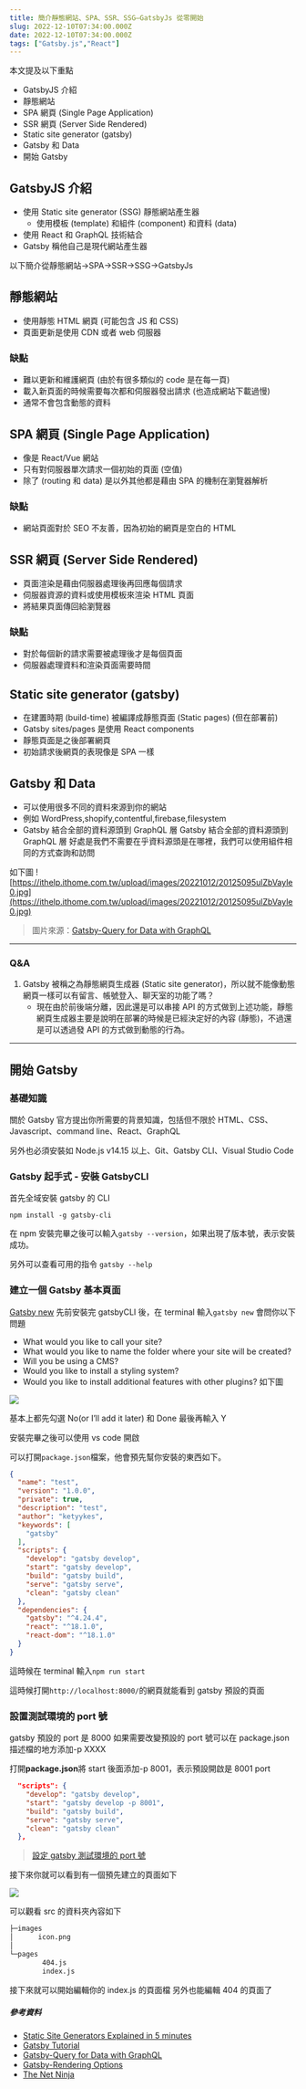 ```yaml
---
title: 簡介靜態網站、SPA、SSR、SSG—GatsbyJs 從零開始
slug: 2022-12-10T07:34:00.000Z
date: 2022-12-10T07:34:00.000Z
tags: ["Gatsby.js","React"]
---
```


本文提及以下重點
- GatsbyJS 介紹
- 靜態網站
- SPA 網頁 (Single Page Application)
- SSR 網頁 (Server Side Rendered)
- Static site generator (gatsby)
- Gatsby 和 Data
- 開始 Gatsby
## GatsbyJS 介紹

- 使用 Static site generator (SSG) 靜態網站產生器
  - 使用模板 (template) 和組件 (component) 和資料 (data)
- 使用 React 和 GraphQL 技術結合
- Gatsby 稱他自己是現代網站產生器

以下簡介從靜態網站→SPA→SSR→SSG→GatsbyJs

## 靜態網站
- 使用靜態 HTML 網頁 (可能包含 JS 和 CSS)
- 頁面更新是使用 CDN 或者 web 伺服器

### 缺點
*  難以更新和維護網頁 (由於有很多類似的 code 是在每一頁)
*  載入新頁面的時候需要每次都和伺服器發出請求 (也造成網站下載過慢)
*  通常不會包含動態的資料
## SPA 網頁 (Single Page Application)
- 像是 React/Vue 網站
- 只有對伺服器單次請求一個初始的頁面 (空值)
- 除了 (routing 和 data) 是以外其他都是藉由 SPA 的機制在瀏覽器解析
### 缺點
* 網站頁面對於 SEO 不友善，因為初始的網頁是空白的 HTML
## SSR 網頁 (Server Side Rendered)
- 頁面渲染是藉由伺服器處理後再回應每個請求
- 伺服器資源的資料或使用模板來渲染 HTML 頁面
- 將結果頁面傳回給瀏覽器
### 缺點
- 對於每個新的請求需要被處理後才是每個頁面
- 伺服器處理資料和渲染頁面需要時間

## Static site generator (gatsby)
- 在建置時期 (build-time) 被編譯成靜態頁面 (Static pages) (但在部署前)
- Gatsby sites/pages 是使用 React components
- 靜態頁面是之後部署網頁
- 初始請求後網頁的表現像是 SPA 一樣

## Gatsby 和 Data
- 可以使用很多不同的資料來源到你的網站
- 例如 WordPress,shopify,contentful,firebase,filesystem
- Gatsby 結合全部的資料源頭到 GraphQL 層 Gatsby 結合全部的資料源頭到 GraphQL 層
好處是我們不需要在乎資料源頭是在哪裡，我們可以使用組件相同的方式查詢和訪問

如下圖
![https://ithelp.ithome.com.tw/upload/images/20221012/20125095ulZbVayle0.jpg](https://ithelp.ithome.com.tw/upload/images/20221012/20125095ulZbVayle0.jpg)

> 圖片來源：[Gatsby-Query for Data with GraphQL](https://www.gatsbyjs.com/docs/tutorial/part-4/)
---

### Q&A
1. Gatsby 被稱之為靜態網頁生成器 (Static site generator)，所以就不能像動態網頁一樣可以有留言、帳號登入、聊天室的功能了嗎？
   - 現在由於前後端分離，因此還是可以串接 API 的方式做到上述功能，靜態網頁生成器主要是說明在部署的時候是已經決定好的內容 (靜態)，不過還是可以透過發 API 的方式做到動態的行為。

---
## 開始 Gatsby

### 基礎知識

關於 Gatsby 官方提出你所需要的背景知識，包括但不限於 HTML、CSS、Javascript、command line、React、GraphQL

另外也必須安裝如 Node.js v14.15 以上、Git、Gatsby CLI、Visual Studio Code

### Gatsby 起手式 - 安裝 GatsbyCLI

首先全域安裝 gatsby 的 CLI

`npm install -g gatsby-cli`

在 npm 安裝完畢之後可以輸入`gatsby --version`，如果出現了版本號，表示安裝成功。

另外可以查看可用的指令
`gatsby --help`

### 建立一個 Gatsby 基本頁面

[Gatsby new](https://www.gatsbyjs.com/docs/tutorial/part-1/)
先前安裝完 gatsbyCLI 後，在 terminal 輸入`gatsby new`
會問你以下問題

* What would you like to call your site?
* What would you like to name the folder where your site will be created?
* Will you be using a CMS?
* Would you like to install a styling system?
* Would you like to install additional features with other plugins?
如下圖

![](https://i.imgur.com/mNsdOk7.png)

基本上都先勾選 No(or I’ll add it later) 和 Done 最後再輸入 Y

安裝完畢之後可以使用 vs code 開啟

可以打開`package.json`檔案，他會預先幫你安裝的東西如下。

```json
{
  "name": "test",
  "version": "1.0.0",
  "private": true,
  "description": "test",
  "author": "ketyykes",
  "keywords": [
    "gatsby"
  ],
  "scripts": {
    "develop": "gatsby develop",
    "start": "gatsby develop",
    "build": "gatsby build",
    "serve": "gatsby serve",
    "clean": "gatsby clean"
  },
  "dependencies": {
    "gatsby": "^4.24.4",
    "react": "^18.1.0",
    "react-dom": "^18.1.0"
  }
}

```

這時候在 terminal 輸入`npm run start`

這時候打開`http://localhost:8000/`的網頁就能看到 gatsby 預設的頁面

### 設置測試環境的 port 號
gatsby 預設的 port 是 8000 如果需要改變預設的 port 號可以在 package.json 描述檔的地方添加-p XXXX

打開**package.json**將 start 後面添加-p 8001，表示預設開啟是 8001 port
```json
  "scripts": {
    "develop": "gatsby develop",
    "start": "gatsby develop -p 8001",
    "build": "gatsby build",
    "serve": "gatsby serve",
    "clean": "gatsby clean"
  },
```

> [設定 gatsby 測試環境的 port 號](https://www.gatsbyjs.com/docs/reference/gatsby-cli/#options)

接下來你就可以看到有一個預先建立的頁面如下

![](https://i.imgur.com/ivEXHg6.png)

可以觀看 src 的資料夾內容如下

```bash
├─images
│      icon.png
│
└─pages
        404.js
        index.js
```

接下來就可以開始編輯你的 index.js 的頁面檔
另外也能編輯 404 的頁面了



##### 參考資料

- [Static Site Generators Explained in 5 minutes](https://www.cosmicjs.com/blog/static-site-generators-explained-in-5-minutes)
- [Gatsby Tutorial](https://www.gatsbyjs.com/docs/tutorial/part-0/)
- [Gatsby-Query for Data with GraphQL](https://www.gatsbyjs.com/docs/tutorial/part-4/)
- [Gatsby-Rendering Options](https://www.gatsbyjs.com/docs/conceptual/rendering-options/)
- [The Net Ninja](https://www.youtube.com/c/TheNetNinja)


